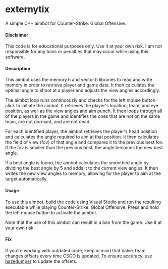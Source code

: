 # externytix
A simple C++ aimbot for Counter-Strike: Global Offensive.

#### Disclaimer
This code is for educational purposes only. Use it at your own risk. I am not responsible for any bans or penalties that may occur while using this software.

#### Description
This aimbot uses the memory.h and vector.h libraries to read and write memory in order to retrieve player and game data. It then calculates the optimal angle to shoot at a player and adjusts the view angles accordingly.

The aimbot loop runs continuously and checks for the left mouse button click to initiate the aimbot. It retrieves the player's location, team, and eye position, as well as the view angles and aim punch. It then loops through all of the players in the game and identifies the ones that are not on the same team, are not dormant, and are not dead.

For each identified player, the aimbot retrieves the player's head position and calculates the angle required to aim at that position. It then calculates the field of view (fov) of that angle and compares it to the previous best fov. If the fov is smaller than the previous best, the angle becomes the new best angle.

If a best angle is found, the aimbot calculates the smoothed angle by dividing the best angle by 5 and adds it to the current view angles. It then writes the new view angles to memory, allowing for the player to aim at the target automatically.

#### Usage
To use this aimbot, build the code using Visual Studio and run the resulting executable while playing Counter-Strike: Global Offensive. Press and hold the left mouse button to activate the aimbot.

Note that the use of this aimbot can result in a ban from the game. Use it at your own risk.

#### Fix
If you're working with outdated code, keep in mind that Valve Team changes offsets every time CSGO is updated. To ensure accuracy, use [hazedumper](https://github.com/frk1/hazedumper/blob/master/csgo.hpp) to update the offsets.
